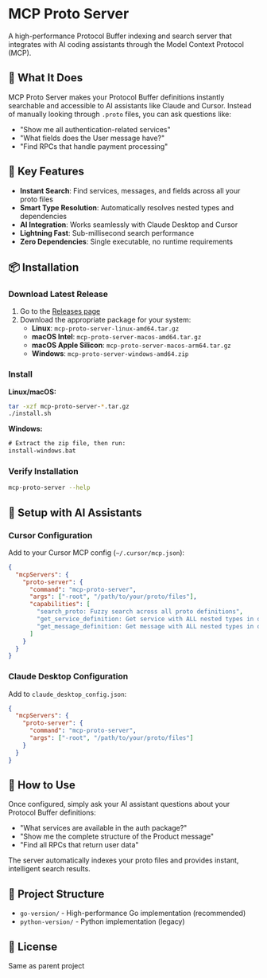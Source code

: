 # MCP Proto Server

A high-performance Protocol Buffer indexing and search server that integrates with AI coding assistants through the Model Context Protocol (MCP).

## 🎯 What It Does

MCP Proto Server makes your Protocol Buffer definitions instantly searchable and accessible to AI assistants like Claude and Cursor. Instead of manually looking through `.proto` files, you can ask questions like:

- "Show me all authentication-related services"
- "What fields does the User message have?"
- "Find RPCs that handle payment processing"

## 🚀 Key Features

- **Instant Search**: Find services, messages, and fields across all your proto files
- **Smart Type Resolution**: Automatically resolves nested types and dependencies
- **AI Integration**: Works seamlessly with Claude Desktop and Cursor
- **Lightning Fast**: Sub-millisecond search performance
- **Zero Dependencies**: Single executable, no runtime requirements

## 📦 Installation

### Download Latest Release

1. Go to the [Releases page](https://github.com/your-username/mcp-proto/releases)
2. Download the appropriate package for your system:
   - **Linux**: `mcp-proto-server-linux-amd64.tar.gz`
   - **macOS Intel**: `mcp-proto-server-macos-amd64.tar.gz`
   - **macOS Apple Silicon**: `mcp-proto-server-macos-arm64.tar.gz`
   - **Windows**: `mcp-proto-server-windows-amd64.zip`

### Install

**Linux/macOS:**
```bash
tar -xzf mcp-proto-server-*.tar.gz
./install.sh
```

**Windows:**
```cmd
# Extract the zip file, then run:
install-windows.bat
```

### Verify Installation
```bash
mcp-proto-server --help
```

## 🔧 Setup with AI Assistants

### Cursor Configuration

Add to your Cursor MCP config (`~/.cursor/mcp.json`):

```json
{
  "mcpServers": {
    "proto-server": {
      "command": "mcp-proto-server",
      "args": ["-root", "/path/to/your/proto/files"],
      "capabilities": [
        "search_proto: Fuzzy search across all proto definitions",
        "get_service_definition: Get service with ALL nested types in one call",
        "get_message_definition: Get message with ALL nested types in one call"
      ]
    }
  }
}
```

### Claude Desktop Configuration

Add to `claude_desktop_config.json`:

```json
{
  "mcpServers": {
    "proto-server": {
      "command": "mcp-proto-server",
      "args": ["-root", "/path/to/your/proto/files"]
    }
  }
}
```

## 🎯 How to Use

Once configured, simply ask your AI assistant questions about your Protocol Buffer definitions:

- "What services are available in the auth package?"
- "Show me the complete structure of the Product message"
- "Find all RPCs that return user data"

The server automatically indexes your proto files and provides instant, intelligent search results.

## 📁 Project Structure

- `go-version/` - High-performance Go implementation (recommended)
- `python-version/` - Python implementation (legacy)

## 📄 License

Same as parent project
